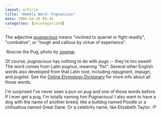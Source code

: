 ```yaml
---
layout: article
title: "Weekly Word: Pugnacious"
date: 2008-04-28 09:44
categories: [Uncategorized]
---
```

The adjective <em><a href="http://dictionary.reference.com/browse/pugnacious">pugnacious</a></em> means "inclined to quarrel or fight readily", "combative", or "tough and callous by virtue of experience".

<div class="figure"><img src="http://learningnerd.com/images/pugnacious.jpg" alt="" />
Roscoe the Pug, photo by <a href="http://flickr.com/photos/zoomar/196629576/">zoomar</a>.
</div>

Of course, <em>pugnacious</em> has nothing to do with pugs -- they're too sweet! The word comes from Latin <em>pugnus</em>, meaning "fist". Several other English words also developed from that Latin root, including <em>repugnant</em>, <em>impugn</em>, and <em>pugilist</em>. See the <a href="http://www.etymonline.com/index.php?search=pugnacious" title="Words related to pugnacious">Online Etymology Dictionary</a> for more info about all those words.

I'm surprised I've never seen a pun on <em>pug</em> and one of those words before. If I ever get a pug, I'm totally naming him Pugnacious! I also want to have a dog with the name of another breed, like a bulldog named Poodle or a chihuahua named Great Dane. Or a celebrity name, like Elizabeth Taylor. :P
